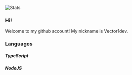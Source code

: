 ![Stats](https://github-readme-stats.vercel.app/api?username=Vector1dev&show_icons=true)

### Hi!
Welcome to my github account!
My nickname is Vector1dev.
### Languages

##### TypeScript
##### NodeJS
